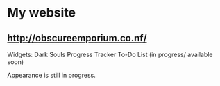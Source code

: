 My website
==========
<a href="http://obscureemporium.co.nf/">http://obscureemporium.co.nf/</a>
-------------------------------------------------------------------------
Widgets:
Dark Souls Progress Tracker
To-Do List (in progress/ available soon)

Appearance is still in progress. 
